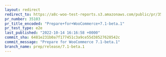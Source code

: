 ```yaml
---
layout: redirect
redirect_to: https://a8c-woo-test-reports.s3.amazonaws.com/public/pr/35103/e2e/index.html
pr_number: 35103
pr_title_encoded: "Prepare+for+WooCommerce+7.1-beta.1"
pr_test_type: e2e
last_published: "2022-10-14 16:16:58 +0000"
commit_sha: 6481e231b0a7f177451c3a9ce55d38527628542c
commit_message: "Prepare for WooCommerce 7.1-beta.1"
branch_name: prep/release/7.1-beta.1
---
```

